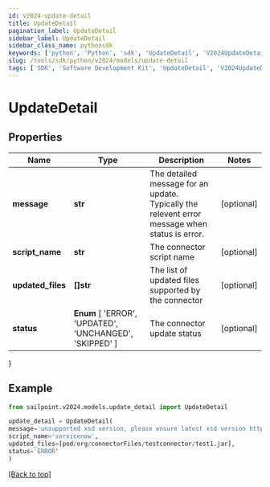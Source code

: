 ```yaml
---
id: v2024-update-detail
title: UpdateDetail
pagination_label: UpdateDetail
sidebar_label: UpdateDetail
sidebar_class_name: pythonsdk
keywords: ['python', 'Python', 'sdk', 'UpdateDetail', 'V2024UpdateDetail'] 
slug: /tools/sdk/python/v2024/models/update-detail
tags: ['SDK', 'Software Development Kit', 'UpdateDetail', 'V2024UpdateDetail']
---
```


# UpdateDetail


## Properties

Name | Type | Description | Notes
------------ | ------------- | ------------- | -------------
**message** | **str** | The detailed message for an update. Typically the relevent error message when status is error. | [optional] 
**script_name** | **str** | The connector script name | [optional] 
**updated_files** | **[]str** | The list of updated files supported by the connector | [optional] 
**status** |  **Enum** [  'ERROR',    'UPDATED',    'UNCHANGED',    'SKIPPED' ] | The connector update status | [optional] 
}

## Example

```python
from sailpoint.v2024.models.update_detail import UpdateDetail

update_detail = UpdateDetail(
message='unsupported xsd version, please ensure latest xsd version http://www.sailpoint.com/xsd/sailpoint_form_2_0.xsd is used for source config',
script_name='servicenow',
updated_files=[pod/org/connectorFiles/testconnector/test1.jar],
status='ERROR'
)

```
[[Back to top]](#) 

